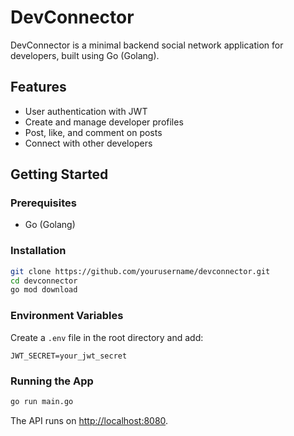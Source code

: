 # DevConnector

DevConnector is a minimal backend social network application for developers, built using Go (Golang).

## Features

- User authentication with JWT
- Create and manage developer profiles
- Post, like, and comment on posts
- Connect with other developers

## Getting Started

### Prerequisites

- Go (Golang)

### Installation

```bash
git clone https://github.com/yourusername/devconnector.git
cd devconnector
go mod download
```

### Environment Variables

Create a `.env` file in the root directory and add:

```
JWT_SECRET=your_jwt_secret
```

### Running the App

```bash
go run main.go
```

The API runs on [http://localhost:8080](http://localhost:8080).